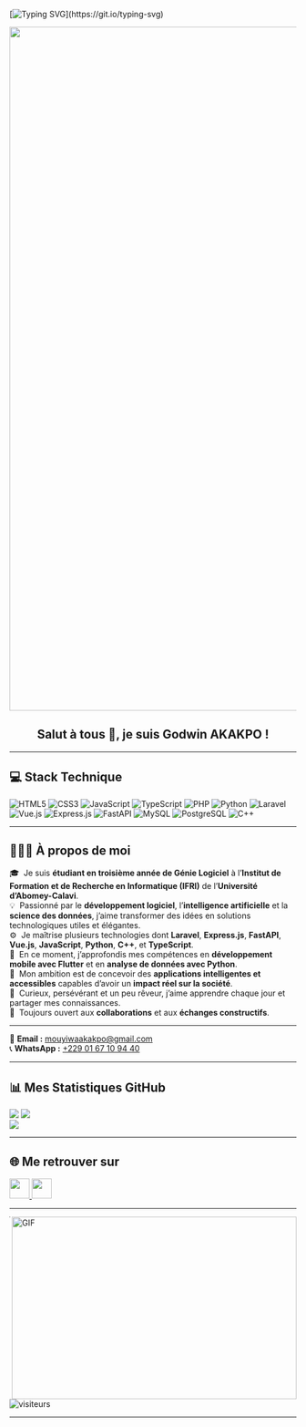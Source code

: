 [![Typing SVG](https://readme-typing-svg.herokuapp.com?multiline=true&width=500&lines=Salut+les+amis,+Amusons-nous+à+coder!)](https://git.io/typing-svg)

<p align="center">
  <img width="1200" src="https://media.giphy.com/media/qgQUggAC3Pfv687qPC/giphy.gif" />
</p>  

<h2 align="center">Salut à tous 👋, je suis Godwin AKAKPO !</h2>

---

## 💻 Stack Technique

![HTML5](https://img.shields.io/badge/HTML5-E34F26?style=flat-square&logo=html5&logoColor=white)
![CSS3](https://img.shields.io/badge/CSS3-1572B6?style=flat-square&logo=css3&logoColor=white)
![JavaScript](https://img.shields.io/badge/JavaScript-F7DF1E?style=flat-square&logo=javascript&logoColor=black)
![TypeScript](https://img.shields.io/badge/TypeScript-3178C6?style=flat-square&logo=typescript&logoColor=white)
![PHP](https://img.shields.io/badge/PHP-777BB4?style=flat-square&logo=php&logoColor=white)
![Python](https://img.shields.io/badge/Python-3776AB?style=flat-square&logo=python&logoColor=white)
![Laravel](https://img.shields.io/badge/Laravel-FF2D20?style=flat-square&logo=laravel&logoColor=white)
![Vue.js](https://img.shields.io/badge/Vue.js-42B883?style=flat-square&logo=vue.js&logoColor=white)
![Express.js](https://img.shields.io/badge/Express.js-000000?style=flat-square&logo=express&logoColor=white)
![FastAPI](https://img.shields.io/badge/FastAPI-009688?style=flat-square&logo=fastapi&logoColor=white)
![MySQL](https://img.shields.io/badge/MySQL-4479A1?style=flat-square&logo=mysql&logoColor=white)
![PostgreSQL](https://img.shields.io/badge/PostgreSQL-336791?style=flat-square&logo=postgresql&logoColor=white)
![C++](https://img.shields.io/badge/C++-00599C?style=flat-square&logo=cplusplus&logoColor=white)


---

## 👨🏻‍💻 À propos de moi  

🎓 &nbsp;Je suis **étudiant en troisième année de Génie Logiciel** à l’**Institut de Formation et de Recherche en Informatique (IFRI)** de l’**Université d’Abomey-Calavi**.  
💡 &nbsp;Passionné par le **développement logiciel**, l’**intelligence artificielle** et la **science des données**, j’aime transformer des idées en solutions technologiques utiles et élégantes.  
⚙️ &nbsp;Je maîtrise plusieurs technologies dont **Laravel**, **Express.js**, **FastAPI**, **Vue.js**, **JavaScript**, **Python**, **C++**, et **TypeScript**.  
📱 &nbsp;En ce moment, j’approfondis mes compétences en **développement mobile avec Flutter** et en **analyse de données avec Python**.  
🚀 &nbsp;Mon ambition est de concevoir des **applications intelligentes et accessibles** capables d’avoir un **impact réel sur la société**.  
🌱 &nbsp;Curieux, persévérant et un peu rêveur, j’aime apprendre chaque jour et partager mes connaissances.  
🤝 &nbsp;Toujours ouvert aux **collaborations** et aux **échanges constructifs**.  

---

📩 **Email :** [mouyiwaakakpo@gmail.com](mailto:mouyiwaakakpo@gmail.com)  
📞 **WhatsApp :** [+229 01 67 10 94 40](https://wa.me/2290167109440)  

---

## 📊 Mes Statistiques GitHub

![](https://github-readme-stats.vercel.app/api?username=Godwin-AKAKPO&show_icons=true&theme=tokyonight)
![](https://github-readme-streak-stats.herokuapp.com/?user=Godwin-AKAKPO&theme=dark&hide_border=false)<br/>
![](https://github-readme-stats.vercel.app/api/top-langs/?username=Godwin-AKAKPO&theme=dark&hide_border=false&include_all_commits=true&count_private=true&layout=compact)

---

## 🌐 Me retrouver sur

<p>
    <a href="https://www.linkedin.com/in/ton-lien-linkedin/">
        <img src="https://img.shields.io/badge/linkedin-%230077B5.svg?&style=for-the-badge&logo=linkedin&logoColor=white" height=35>
    </a> 
    <!-- <a href="https://twitter.com/ton-compte-twitter">
        <img src="https://img.shields.io/badge/twitter-%231DA1F2.svg?&style=for-the-badge&logo=twitter&logoColor=white" height=35>
    </a>  -->
    <!-- <a href="https://www.instagram.com/ton-compte-insta/">
        <img src="https://img.shields.io/badge/instagram-%23E4405F.svg?&style=for-the-badge&logo=instagram&logoColor=white" height=35>
    </a> -->
    <a href="https://github.com/Godwin-AKAKPO">
        <img src="https://img.shields.io/badge/github-%2312100E.svg?&style=for-the-badge&logo=github&logoColor=white" height=35>
    </a>
</p>

---

<img align="right" alt="GIF" src="https://github.com/abhisheknaiidu/abhisheknaiidu/blob/master/code.gif?raw=true" width="500" height="320" />

---

![visiteurs](https://visitor-badge.laobi.icu/badge?page_id=Godwin-AKAKPO)

----

